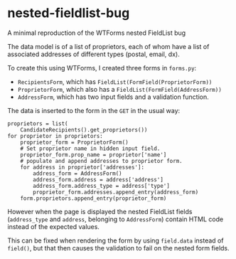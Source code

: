 # nested-fieldlist-bug
A minimal reproduction of the WTForms nested FieldList bug

The data model is of a list of proprietors, each of whom have a list of associated addresses of different types (postal, email, dx).

To create this using WTForms, I created three forms in `forms.py`:
* `RecipientsForm`, which has `FieldList(FormField(ProprietorForm))`
* `ProprietorForm`, which also has a `FieldList(FormField(AddressForm))`
* `AddressForm`, which has two input fields and a validation function.

The data is inserted to the form in the `GET` in the usual way:

    proprietors = list(
        CandidateRecipients().get_proprietors())
    for proprietor in proprietors:
        proprietor_form = ProprietorForm()
        # Set proprietor name in hidden input field.
        proprietor_form.prop_name = proprietor['name']
        # populate and append addresses to proprietor form.
        for address in proprietor['addresses']:
            address_form = AddressForm()
            address_form.address = address['address']
            address_form.address_type = address['type']
            proprietor_form.addresses.append_entry(address_form)
        form.proprietors.append_entry(proprietor_form)

However when the page is displayed the nested FieldList fields (`address_type` and `address`, belonging to `AddressForm`) contain HTML code instead of the expected values.

This can be fixed when rendering the form by using `field.data` instead of `field()`, but that then causes the validation to fail on the nested form fields.
